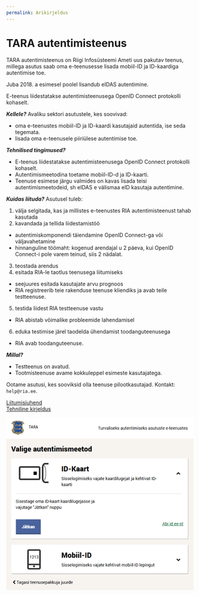 ```yaml
---
permalink: Arikirjeldus
---
```


# TARA autentimisteenus

TARA autentimisteenus on Riigi Infosüsteemi Ameti uus pakutav teenus, millega asutus saab oma e-teenusesse lisada mobiil-ID ja ID-kaardiga autentimise toe.

Juba 2018. a esimesel poolel lisandub eIDAS autentimine.

E-teenus liidestatakse autentimisteenusega OpenID Connect protokolli kohaselt. 

***Kellele?*** Avaliku sektori asutustele, kes soovivad:
- oma e-teenustes mobiil-ID ja ID-kaardi kasutajaid autentida, ise seda tegemata.
- lisada oma e-teenusele piiriülese autentimise toe.

***Tehnilised tingimused?***
- E-teenus liidestatakse autentimisteenusega OpenID Connect protokolli kohaselt.
- Autentimismeetodina toetame mobiil-ID-d ja ID-kaarti.
- Teenuse esimese järgu valmides on kavas lisada teisi autentimismeetodeid, sh eIDAS e välismaa eID kasutaja autentimine.

***Kuidas liituda?*** Asutusel tuleb:<br>
1. välja selgitada, kas ja millistes e-teenustes RIA autentimisteenust tahab kasutada<br>
2. kavandada ja tellida liidestamistöö
  - autentimiskomponendi täiendamine OpenID Connect-ga või väljavahetamine
  - hinnanguline töömaht: kogenud arendajal u 2 päeva, kui OpenID Connect-i pole varem teinud, siis 2 nädalat.
3. teostada arendus<br>
4. esitada RIA-le taotlus teenusega liitumiseks<br>
  - seejuures esitada kasutajate arvu prognoos
  - RIA registreerib teie rakenduse teenuse kliendiks ja avab teile testteenuse.
5. testida liidest RIA testteenuse vastu
  - RIA abistab võimalike probleemide lahendamisel
6. eduka testimise järel taodelda ühendamist toodanguteenusega<br>
  - RIA avab toodanguteenuse.

***Millal?***
- Testteenus on avatud.
- Tootmisteenuse avame kokkuleppel esimeste kasutajatega.

Ootame asutusi, kes sooviksid olla teenuse pilootkasutajad. Kontakt: `help@ria.ee`.

[Liitumisjuhend](Liitumisjuhend)<br>
[Tehniline kirjeldus](TehnilineKirjeldus)

<img src='img/KUVA-04.png' width='500'>


